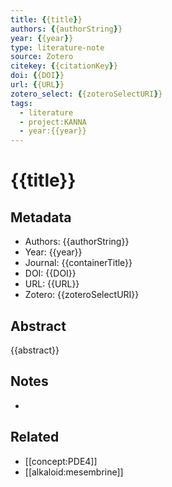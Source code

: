 ```yaml
---
title: {{title}}
authors: {{authorString}}
year: {{year}}
type: literature-note
source: Zotero
citekey: {{citationKey}}
doi: {{DOI}}
url: {{URL}}
zotero_select: {{zoteroSelectURI}}
tags:
  - literature
  - project:KANNA
  - year:{{year}}
---
```


# {{title}}

## Metadata
- Authors: {{authorString}}
- Year: {{year}}
- Journal: {{containerTitle}}
- DOI: {{DOI}}
- URL: {{URL}}
- Zotero: {{zoteroSelectURI}}

## Abstract
{{abstract}}

## Notes
-

## Related
- [[concept:PDE4]]
- [[alkaloid:mesembrine]]

